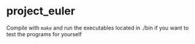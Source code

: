 # project_euler

Compile with `make` and run the executables located in ./bin if you want to test the programs for yourself
